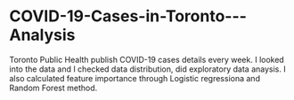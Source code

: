 # COVID-19-Cases-in-Toronto---Analysis
Toronto Public Health publish COVID-19 cases details every week. I looked into the data and I checked data distribution, did exploratory data anaysis. I also calculated feature importance through Logistic regressiona and Random Forest method.
